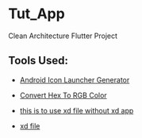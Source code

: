 # Tut_App
Clean Architecture Flutter Project

## Tools Used:
* [Android Icon Launcher Generator](https://icons.learnpainless.com/icons-launcher.html#foreground.type=image&foreground.space.trim=1&foreground.space.pad=0.1&foreColor=607d8b%2C0&crop=0&backgroundShape=circle&backColor=ffffff%2C100&effects=none) 
* [Convert Hex To RGB Color](https://www.rapidtables.com/convert/color/hex-to-rgb.html)

* [this is to use xd file without xd app](https://psdetch.com/)
* [xd file](/xd-file/Tut%2Bapp.xd)